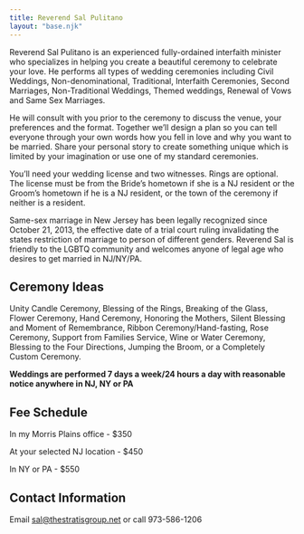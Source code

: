 ```yaml
---
title: Reverend Sal Pulitano
layout: "base.njk"
---
```


Reverend Sal Pulitano is an experienced fully-ordained interfaith minister who specializes in helping you create a beautiful ceremony to celebrate your love. He performs all types of wedding ceremonies including Civil Weddings, Non-denominational, Traditional, Interfaith Ceremonies, Second Marriages, Non-Traditional Weddings, Themed weddings, Renewal of Vows and Same Sex Marriages.

He will consult with you prior to the ceremony to discuss the venue, your preferences and the format. Together we’ll design a plan so you can tell everyone through your own words how you fell in love and why you want to be married. Share your personal story to create something unique which is limited by your imagination or use one of my standard ceremonies.

You’ll need your wedding license and two witnesses. Rings are optional. The license must be from the Bride’s hometown if she is a NJ resident or the Groom’s hometown if he is a NJ resident, or the town of the ceremony if neither is a resident.

Same-sex marriage in New Jersey has been legally recognized since October 21, 2013, the effective date of a trial court ruling invalidating the states restriction of marriage to person of different genders.  Reverend Sal is friendly to the LGBTQ community and welcomes anyone of legal age who desires to get married in NJ/NY/PA.

## Ceremony Ideas

Unity Candle Ceremony, Blessing of the Rings, Breaking of the Glass, Flower Ceremony, Hand Ceremony, Honoring the Mothers, Silent Blessing and Moment of Remembrance, Ribbon Ceremony/Hand-fasting, Rose Ceremony, Support from Families Service, Wine or Water Ceremony, Blessing to the Four Directions, Jumping the Broom, or a Completely Custom Ceremony.

**Weddings are performed 7 days a week/24 hours a day with reasonable notice anywhere in NJ, NY or PA**

## Fee Schedule

In my Morris Plains office - $350

At your selected NJ location - $450

In NY or PA - $550

## Contact Information

Email sal@thestratisgroup.net or call 973-586-1206
